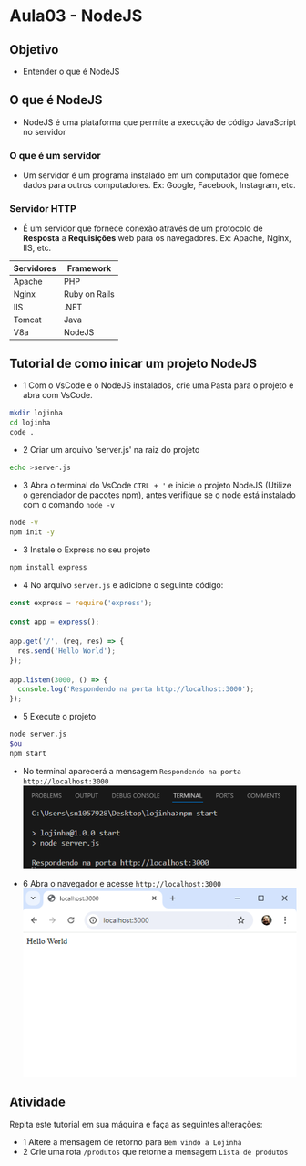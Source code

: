 # Aula03 - NodeJS
## Objetivo
- Entender o que é NodeJS

## O que é NodeJS
- NodeJS é uma plataforma que permite a execução de código JavaScript no servidor

### O que é um servidor
- Um servidor é um programa instalado em um computador que fornece dados para outros computadores. Ex: Google, Facebook, Instagram, etc.

### Servidor HTTP
- É um servidor que fornece conexão através de um protocolo de **Resposta** a **Requisições** web para os navegadores. Ex: Apache, Nginx, IIS, etc.

|Servidores|Framework|
|-|-|
|Apache|PHP|
|Nginx|Ruby on Rails|
|IIS|.NET|
|Tomcat|Java|
|V8a|NodeJS|

## Tutorial de como inicar um projeto NodeJS
- 1 Com o  VsCode e o NodeJS instalados, crie uma Pasta para o projeto e abra com VsCode.
```bash
mkdir lojinha
cd lojinha
code .
````
- 2 Criar um arquivo 'server.js' na raiz do projeto

```bash
echo >server.js
```

- 3 Abra o terminal do VsCode `CTRL + '` e inicie o projeto NodeJS (Utilize o gerenciador de pacotes npm), antes verifique se o node está instalado com o comando `node -v`

```bash
node -v
npm init -y
```

- 3 Instale o Express no seu projeto

```bash
npm install express
```

- 4 No arquivo `server.js` e adicione o seguinte código:

```javascript
const express = require('express');

const app = express();

app.get('/', (req, res) => {
  res.send('Hello World');
});

app.listen(3000, () => {
  console.log('Respondendo na porta http://localhost:3000');
});
```
- 5 Execute o projeto
```bash
node server.js
$ou
npm start
```

- No terminal aparecerá a mensagem `Respondendo na porta http://localhost:3000`
<br>![Terminal](./terminal.png)

- 6 Abra o navegador e acesse `http://localhost:3000`
<br>![Tela](./tela01.png)

## Atividade
Repita este tutorial em sua máquina e faça as seguintes alterações:
- 1 Altere a mensagem de retorno para `Bem vindo a Lojinha`
- 2 Crie uma rota `/produtos` que retorne a mensagem `Lista de produtos`